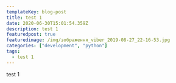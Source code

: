 ```yaml
---
templateKey: blog-post
title: test 1
date: 2020-06-30T15:01:54.359Z
description: test 1
featuredpost: true
featuredimage: /img/зображення_viber_2019-08-27_22-16-53.jpg
categories: ["development", "python"]
tags:
  - test 1
---
```

test 1
